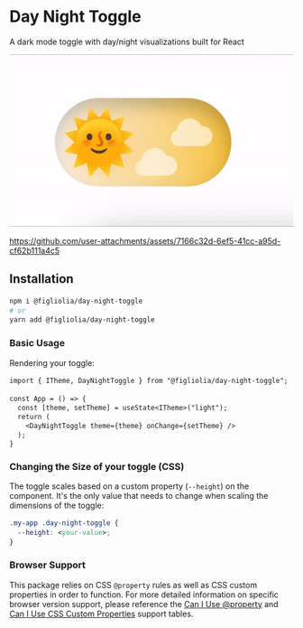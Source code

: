 # Day Night Toggle
A dark mode toggle with day/night visualizations built for React

![Toggle Demo](media/toggle.gif "Toggle Demo")

https://github.com/user-attachments/assets/7166c32d-6ef5-41cc-a95d-cf62b111a4c5



## Installation
```bash
npm i @figliolia/day-night-toggle
# or 
yarn add @figliolia/day-night-toggle
```

### Basic Usage
Rendering your toggle:
```tsx
import { ITheme, DayNightToggle } from "@figliolia/day-night-toggle";

const App = () => {
  const [theme, setTheme] = useState<ITheme>("light");
  return (
    <DayNightToggle theme={theme} onChange={setTheme} />
  );
}
```

### Changing the Size of your toggle (CSS)
The toggle scales based on a custom property (`--height`) on the component. It's the only value that needs to change when scaling the dimensions of the toggle:
```css
.my-app .day-night-toggle {
  --height: <your-value>;
}
```

### Browser Support
This package relies on CSS `@property` rules as well as CSS custom properties in order to function. For more detailed information on specific browser version support, please reference the [Can I Use @property](https://caniuse.com/?search=%40property) and [Can I Use CSS Custom Properties](https://caniuse.com/?search=CSS%20custom%20properties) support tables.
